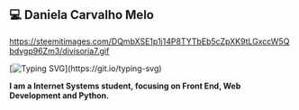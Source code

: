 <h2>💻 Daniela Carvalho Melo</h2>

https://steemitimages.com/DQmbXSE1p1j14P8TYTbEb5cZpXK9tLGxccW5Qbdvgp96Zm3/divisoria7.gif

[![Typing SVG](https://readme-typing-svg.demolab.com?font=Georgia&weight=650&size=30&pause=1000&color=9421CF&width=435&lines=Hello!+Welcome+to+my+Github!;It's+nice+to+meet+you!;Feel+free+to+contact+me!)](https://git.io/typing-svg)

<b>I am a Internet Systems student, focusing on Front End, Web Development and Python.</b>





<!--
**daniela-cvmelo/Daniela-CVMelo** is a ✨ _special_ ✨ repository because its `README.md` (this file) appears on your GitHub profile.

Here are some ideas to get you started:

- 🔭 I’m currently working on ...
- 🌱 I’m currently learning ...
- 👯 I’m looking to collaborate on ...
- 🤔 I’m looking for help with ...
- 💬 Ask me about ...
- 📫 How to reach me: ...
- 😄 Pronouns: ...
- ⚡ Fun fact: ...
-->
